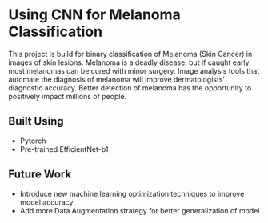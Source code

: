 # Using CNN for Melanoma Classification

This project is build for binary classification of Melanoma (Skin Cancer) in images of skin lesions. Melanoma is a deadly disease, but if caught early, most melanomas can be cured with minor surgery. Image analysis tools that automate the diagnosis of melanoma will improve dermatologists' diagnostic accuracy. Better detection of melanoma has the opportunity to positively impact millions of people.

## Built Using

* Pytorch
* Pre-trained EfficientNet-b1

## Future Work

* Introduce new machine learning optimization techniques to improve model accuracy
* Add more Data Augmentation strategy for better generalization of model
 
